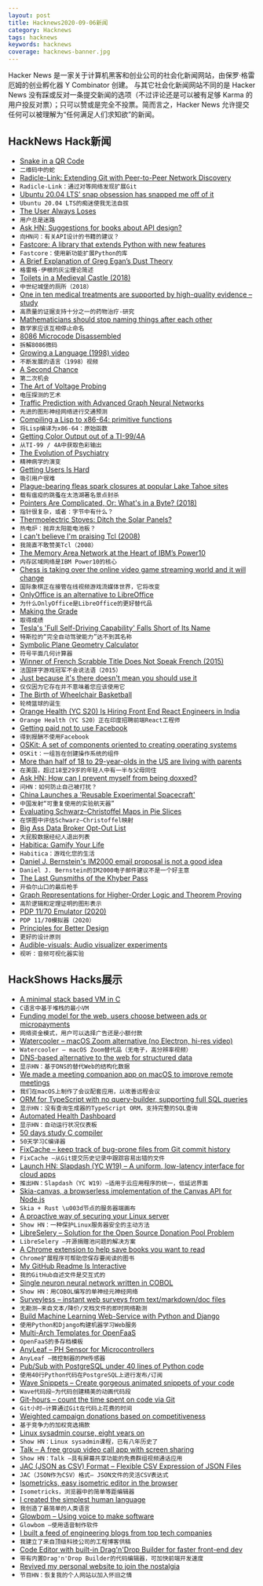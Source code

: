 ```yaml
---
layout: post
title: Hacknews2020-09-06新闻
category: Hacknews
tags: hacknews
keywords: hacknews
coverage: hacknews-banner.jpg
---
```


Hacker News 是一家关于计算机黑客和创业公司的社会化新闻网站，由保罗·格雷厄姆的创业孵化器 Y Combinator 创建。
与其它社会化新闻网站不同的是 Hacker News 没有踩或反对一条提交新闻的选项（不过评论还是可以被有足够 Karma 的用户投反对票）；只可以赞或是完全不投票。简而言之，Hacker News 允许提交任何可以被理解为“任何满足人们求知欲”的新闻。

## HackNews Hack新闻


- [Snake in a QR Code](https://itsmattkc.com/etc/snakeqr/)
- `二维码中的蛇`
- [Radicle-Link: Extending Git with Peer-to-Peer Network Discovery](https://radicle.xyz/radicle-link.html)
- `Radicle-Link：通过对等网络发现扩展Git`
- [Ubuntu 20.04 LTS’ snap obsession has snapped me off of it](https://personal.jatan.space/2020/09/05/ubuntu-snap-obsession-has-snapped-me-off-of-it/)
- `Ubuntu 20.04 LTS的痴迷使我无法自拔`
- [The User Always Loses](https://www.thenation.com/article/culture/joanne-mcneil-lurking-review/tnamp)
- `用户总是迷路`
- [Ask HN: Suggestions for books about API design?](item?id=24383180)
- `向HN问：有关API设计的书籍的建议？`
- [Fastcore: A library that extends Python with new features](https://fastpages.fast.ai/fastcore/)
- `Fastcore：使用新功能扩展Python的库`
- [A Brief Explanation of Greg Egan’s Dust Theory](https://cephalopods.blog/2020/08/14/a-brief-explanation-of-egans-dust-theory/)
- `格雷格·伊根的灰尘理论简述`
- [Toilets in a Medieval Castle (2018)](https://www.ancient.eu/article/1239/toilets-in-a-medieval-castle/)
- `中世纪城堡的厕所（2018）`
- [One in ten medical treatments are supported by high-quality evidence – study](https://www.sciencealert.com/around-90-percent-of-your-medical-treatments-isn-t-backed-by-high-quality-evidence)
- `高质量的证据支持十分之一的药物治疗-研究`
- [Mathematicians should stop naming things after each other](http://nautil.us/issue/89/the-dark-side/why-mathematicians-should-stop-naming-things-after-each-other)
- `数学家应该互相停止命名`
- [8086 Microcode Disassembled](https://www.reenigne.org/blog/8086-microcode-disassembled/)
- `拆解8086微码`
- [Growing a Language (1998) video](https://www.youtube.com/watch?v=lw6TaiXzHAE)
- `不断发展的语言（1998）视频`
- [A Second Chance](https://www.nybooks.com/articles/2020/09/24/jeffrey-masson-trial-second-chance/?utm_source=feedburner&utm_medium=feed&utm_campaign=Feed%3A+nybooks+%28The+New+York+Review+of+Books%29)
- `第二次机会`
- [The Art of Voltage Probing](https://circuitcellar.com/research-design-hub/the-art-of-voltage-probing/)
- `电压探测的艺术`
- [Traffic Prediction with Advanced Graph Neural Networks](https://deepmind.com/blog/article/traffic-prediction-with-advanced-graph-neural-networks)
- `先进的图形神经网络进行交通预测`
- [Compiling a Lisp to x86-64: primitive functions](https://bernsteinbear.com/blog/compiling-a-lisp-4/)
- `将Lisp编译为x86-64：原始函数`
- [Getting Color Output out of a TI-99/4A](https://netzhansa.com/ti99-4a-color/)
- `从TI-99 / 4A中获取色彩输出`
- [The Evolution of Psychiatry](https://www.worksinprogress.co/issue/the-evolution-of-psychiatry/)
- `精神病学的演变`
- [Getting Users Is Hard](item?id=24386933)
- `吸引用户很难`
- [Plague-bearing fleas spark closures at popular Lake Tahoe sites](https://www.sfgate.com/renotahoe/article/Plague-bearing-fleas-spark-closures-at-popular-15541389.php)
- `载有瘟疫的跳蚤在太浩湖著名景点封杀`
- [Pointers Are Complicated, Or: What's in a Byte? (2018)](https://www.ralfj.de/blog/2018/07/24/pointers-and-bytes.html)
- `指针很复杂，或者：字节中有什么？ `
- [Thermoelectric Stoves: Ditch the Solar Panels?](https://solar.lowtechmagazine.com/2020/05/thermoelectric-stoves-ditch-the-solar-panels.html)
- `热电炉：抛弃太阳能电池板？`
- [I can't believe I'm praising Tcl (2008)](http://yosefk.com/blog/i-cant-believe-im-praising-tcl.html)
- `我简直不敢赞美Tcl（2008）`
- [The Memory Area Network at the Heart of IBM’s Power10](https://www.nextplatform.com/2020/09/03/the-memory-area-network-at-the-heart-of-ibms-power10/)
- `内存区域网络是IBM Power10的核心`
- [Chess is taking over the online video game streaming world and it will change](https://scroll.in/field/972176/game-theory-chess-is-taking-over-the-online-video-game-streaming-world-and-that-will-change-it-too)
- `国际象棋正在接管在线视频游戏流媒体世界，它将改变`
- [OnlyOffice is an alternative to LibreOffice](https://personal.jatan.space/2020/04/18/onlyoffice-better-than-libreoffice/)
- `为什么OnlyOffice是LibreOffice的更好替代品`
- [Making the Grade](https://www.verticallifemag.com.au/2020/08/making-the-grade/)
- `取得成绩`
- [Tesla's 'Full Self-Driving Capability' Falls Short of Its Name](https://www.consumerreports.org/autonomous-driving/tesla-full-self-driving-capability-review-falls-short-of-its-name/)
- `特斯拉的“完全自动驾驶能力”达不到其名称`
- [Symbolic Plane Geometry Calculator](https://geometryexpressions.com/gxweb/)
- `符号平面几何计算器`
- [Winner of French Scrabble Title Does Not Speak French (2015)](https://www.npr.org/sections/thetwo-way/2015/07/21/424980378/winner-of-french-scrabble-title-does-not-speak-french)
- `法国拼字游戏冠军不会说法语（2015）`
- [Just because it's there doesn't mean you should use it](http://rachelbythebay.com/w/2020/09/05/wire/)
- `仅仅因为它存在并不意味着您应该使用它`
- [The Birth of Wheelchair Basketball](https://www.zocalopublicsquare.org/2020/09/02/wheelchair-basketball-history-veterans-disability-rights/ideas/essay/)
- `轮椅篮球的诞生`
- [Orange Health (YC S20) Is Hiring Front End React Engineers in India](https://www.orangehealth.in/jobs/experienced-front-end-engineer-(react-native))
- `Orange Health（YC S20）正在印度招聘前端React工程师`
- [Getting paid not to use Facebook](https://imgur.com/a/AJXKetl)
- `得到报酬不使用Facebook`
- [OSKit: A set of components oriented to creating operating systems](https://www.cs.utah.edu/flux/oskit/)
- `OSKit：一组旨在创建操作系统的组件`
- [More than half of 18 to 29-year-olds in the US are living with parents](https://www.msn.com/en-us/news/us/more-than-half-of-18-to-29-year-olds-in-the-us-are-living-with-parents/ar-BB18Khdk?li=BBnb7Kz)
- `在美国，超过18至29岁的年轻人中有一半与父母同住`
- [Ask HN: How can I prevent myself from being doxxed?](item?id=24388442)
- `问HN：如何防止自己被打扰？`
- [China Launches a 'Reusable Experimental Spacecraft'](https://sattrackcam.blogspot.com/2020/09/china-launches-reusable-experimental.html)
- `中国发射“可重复使用的实验航天器”`
- [Evaluating Schwarz–Christoffel Maps in Pie Slices](https://observablehq.com/@jrus/scpie)
- `在饼图中评估Schwarz–Christoffel映射`
- [Big Ass Data Broker Opt-Out List](https://github.com/yaelwrites/Big-Ass-Data-Broker-Opt-Out-List)
- `大屁股数据经纪人退出列表`
- [Habitica: Gamify Your Life](https://habitica.com/static/home)
- `Habitica：游戏化您的生活`
- [Daniel J. Bernstein's IM2000 email proposal is not a good idea](https://utcc.utoronto.ca/~cks/space/blog/tech/IM2000NotGoodIdea)
- `Daniel J. Bernstein的IM2000电子邮件建议不是一个好主意`
- [The Last Gunsmiths of the Khyber Pass](https://silahreport.com/2019/08/23/the-last-gunsmiths-of-the-khyber-pass/)
- `开伯尔山口的最后枪手`
- [Graph Representations for Higher-Order Logic and Theorem Proving](https://arxiv.org/abs/1905.10006)
- `高阶逻辑和定理证明的图形表示`
- [PDP 11/70 Emulator (2020)](https://skn.noip.me/pdp11/pdp11.html)
- `PDP 11/70模拟器（2020）`
- [Principles for Better Design](https://reflexio.debec.eu/principles-for-better-design)
- `更好的设计原则`
- [Audible-visuals: Audio visualizer experiments](https://github.com/soniaboller/audible-visuals)
- `视听：音频可视化器实验`


## HackShows Hacks展示

- [ A minimal stack based VM in C](https://github.com/codr7/liblg)
- `C语言中基于堆栈的最小VM`
- [ Funding model for the web, users choose between ads or micropayments](http://satotious.com)
- `网络资金模式，用户可以选择广告还是小额付款`
- [ Watercooler – macOS Zoom alternative (no Electron, hi-res video)](http://getwatercooler.io)
- `Watercooler – macOS Zoom替代品（无电子，高分辨率视频）`
- [ DNS-based alternative to the web for structured data](https://www.num.uk/blog/announcing-num)
- `显示HN：基于DNS的替代Web的结构化数据`
- [ We made a meeting companion app on macOS to improve remote meetings](https://apps.apple.com/us/app/meetingninja/id1527536623?mt=12)
- `我们在macOS上制作了会议配套应用，以改善远程会议`
- [ ORM for TypeScript with no query-builder, supporting full SQL queries](https://github.com/Seb-C/kiss-orm)
- `显示HN：没有查询生成器的TypeScript ORM，支持完整的SQL查询`
- [ Automated Health Dashboard](https://github.com/TwinProduction/gatus)
- `显示HN：自动运行状况仪表板`
- [ 50 days study C compiler](https://github.com/truongpt/meo)
- `50天学习C编译器`
- [ FixCache – keep track of bug-prone files from Git commit history](https://github.com/aavshr/fixCache)
- `FixCache –从Git提交历史记录中跟踪容易出错的文件`
- [Launch HN: Slapdash (YC W19) – A uniform, low-latency interface for cloud apps](item?id=24364811)
- `推出HN：Slapdash（YC W19）–适用于云应用程序的统一，低延迟界面`
- [ Skia-canvas, a browserless implementation of the Canvas API for Node.js](https://github.com/samizdatco/skia-canvas)
- `Skia + Rust \u003d节点的服务器端画布`
- [ A proactive way of securing your Linux server](https://github.com/prashantgupta24/firewalld-rest)
- `Show HN：一种保护Linux服务器安全的主动方法`
- [ LibreSelery – Solution for the Open Source Donation Pool Problem](https://github.com/protontypes/openselery)
- `LibreSelery –开源捐赠池问题的解决方案`
- [ A Chrome extension to help save books you want to read](https://chrome.google.com/webstore/detail/babelshelf/hagchccjngldonihokhncngknojhabgc)
- `Chrome扩展程序可帮助您保存要阅读的图书`
- [ My GitHub Readme Is Interactive](https://github.com/veggiedefender/typing)
- `我的GitHub自述文件是交互式的`
- [ Single neuron neural network written in COBOL](https://github.com/victorqribeiro/perceptronCobol)
- `Show HN：用COBOL编写的单神经元神经网络`
- [ Surveyless – instant web surveys from text/markdown/doc files](https://www.surveyless.com/)
- `无勘测–来自文本/降价/文档文件的即时网络勘测`
- [ Build Machine Learning Web-Service with Python and Django](https://github.com/pplonski/my_ml_service)
- `使用Python和Django构建机器学习Web服务`
- [ Multi-Arch Templates for OpenFaaS](https://github.com/alexellis/multiarch-templates)
- `OpenFaaS的多存档模板`
- [ AnyLeaf – PH Sensor for Microcontrollers](https://www.anyleaf.org/ph-module)
- `AnyLeaf –微控制器的PH传感器`
- [ Pub/Sub with PostgreSQL under 40 lines of Python code](https://gist.github.com/kissgyorgy/beccba1291de962702ea9c237a900c79)
- `使用40行Python代码在PostgreSQL上进行发布/订阅`
- [ Wave Snippets – Create gorgeous animated snippets of your code](https://www.wavesnippets.com/)
- `Wave代码段–为代码创建精美的动画代码段`
- [ Git-hours – count the time spent on code via Git](https://github.com/ceigh/git-hours)
- `Git小时–计算通过Git在代码上花费的时间`
- [ Weighted campaign donations based on competitiveness](https://takecongress.org/)
- `基于竞争力的加权竞选捐款`
- [ Linux sysadmin course, eight years on](item?id=24380969)
- `Show HN：Linux sysadmin课程，已有八年历史了`
- [ Talk – A free group video call app with screen sharing](https://github.com/vasanthv/talk)
- `Show HN：Talk –具有屏幕共享功能的免费群组视频通话应用`
- [ JAC (JSON as CSV) Format – Flexible CSV Expression of JSON Files](https://github.com/UniversalDataTool/jac-format)
- `JAC（JSON作为CSV）格式– JSON文件的灵活CSV表达式`
- [ Isometricks, easy isometric editor in the browser](https://isometricks.com/)
- `Isometricks，浏览器中的简单等距编辑器`
- [ I created the simplest human language](https://medium.com/@minilanguage/mini-the-minimal-language-3f3710e28166)
- `我创造了最简单的人类语言`
- [ Glowbom – Using voice to make software](https://glowbom.com/)
- `Glowbom –使用语音制作软件`
- [ I built a feed of engineering blogs from top tech companies](https://devblogs.co)
- `我建立了来自顶级科技公司的工程博客供稿`
- [ Code Editor with built-in Drag'n'Drop Builder for faster front-end dev](https://gridbox.io/)
- `带有内置Drag'n'Drop Builder的代码编辑器，可加快前端开发速度`
- [ Revived my personal website to join the nostalgia](https://gasoved.github.io/webbew/)
- `节目HN：恢复我的个人网站以加入怀旧之情`

